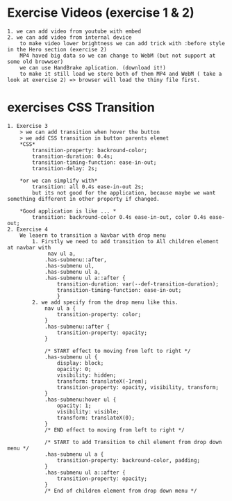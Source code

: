 # Exercise Videos (exercise 1 & 2)

    1. we can add video from youtube with embed
    2. we can add video from internal device
        to make video lower brightness we can add trick with :before style in the Hero section (exercise 2)
        MP4 haved big data so we can change to WebM (but not support at some old browwser)
        we can use HandBrake aplication. (download it!)
        to make it still load we store both of them MP4 and WebM ( take a look at exercise 2) => browser will load the thiny file first.

# exercises CSS Transition

    1. Exercise 3
        > we can add transition when hover the button
        > we add CSS transition in button parents elemet
        *CSS*
            transition-property: backround-color;
            transition-duration: 0.4s;
            transition-timing-function: ease-in-out;
            transition-delay: 2s;

        *or we can simplify with*
            transition: all 0.4s ease-in-out 2s;
            but its not good for the application, because maybe we want something different in other property if changed.

        *Good application is like ... *
            transition: backround-color 0.4s ease-in-out, color 0.4s ease-out;
    2. Exercise 4
        We leaern to transition a Navbar with drop menu
            1. Firstly we need to add transition to All children element at navbar with
                 nav ul a,
                .has-submenu::after,
                .has-submenu ul,
                .has-submenu ul a,
                .has-submenu ul a::after {
                    transition-duration: var(--def-transition-duration);
                    transition-timing-function: ease-in-out;
                    }
            2. we add specify from the drop menu like this.
                nav ul a {
                    transition-property: color;
                }
                .has-submenu::after {
                    transition-property: opacity;
                }

                /* START effect to moving from left to right */
                .has-submenu ul {
                    display: block;
                    opacity: 0;
                    visibility: hidden;
                    transform: translateX(-1rem);
                    transition-property: opacity, visibility, transform;
                }
                .has-submenu:hover ul {
                    opacity: 1;
                    visibility: visible;
                    transform: translateX(0);
                }
                /* END effect to moving from left to right */

                /* START to add Transition to chil element from drop down menu */
                .has-submenu ul a {
                    transition-property: backround-color, padding;
                }
                .has-submenu ul a::after {
                    transition-property: opacity;
                }
                /* End of children element from drop down menu */
